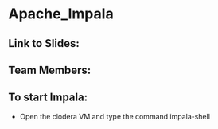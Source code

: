 # Apache_Impala
## Link to Slides:

## Team Members:

## To start Impala:
- Open the clodera VM and type the command impala-shell
